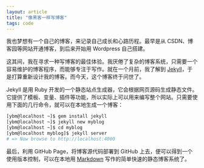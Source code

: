 ```yaml
---
layout: article
title: "像黑客一样写博客"
tags: code
---
```



我也梦想有一个自己的博客，来记录自己成长和心路历程。最早是从 CSDN、博客园等网站开通博客，到后来开始用 Wordpress 自己搭建。

这其间，我在寻求一种写博客的最佳体验。我厌倦了复杂的博客系统，只需要一个容易维护的博客程序，而能够专注于写作。就在一个月前，我了解到 [Jekyll](https://jekyllrb.com)，于是打算重新设计我的博客。而今天，这个博客终于问世了。


Jekyll 是用 Ruby 开发的一个静态站点生成器，它会根据网页源码生成静态文件。它提供了模板、变量、插件等功能，所以实际上可以用来编写整个网站。只需要使用下面的几行命令，就可以在本地生成一个博客：


```sh
[ybm@localhost ~]$ gem install jekyll
[ybm@localhost ~]$ jekyll new myblog
[ybm@localhost ~]$ cd myblog
[ybm@localhost myblog]$ jekyll server
# => Now browse to http://localhost:4000
```

最后，利用 GitHub Page，将博客源代码部署到 GitHub 上去，便可以得到一个使用版本控制，可以在本地用 [Markdown](http://wowubuntu.com/markdown/basic.html) 写作的简单快速的静态博客系统了。
